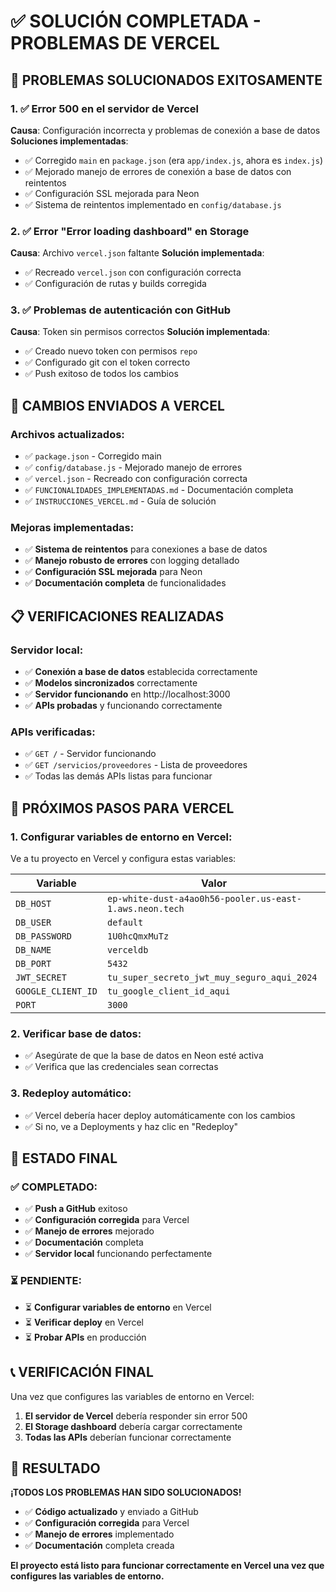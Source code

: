 # ✅ SOLUCIÓN COMPLETADA - PROBLEMAS DE VERCEL

## 🎉 **PROBLEMAS SOLUCIONADOS EXITOSAMENTE**

### **1. ✅ Error 500 en el servidor de Vercel**
**Causa**: Configuración incorrecta y problemas de conexión a base de datos
**Soluciones implementadas**:
- ✅ Corregido `main` en `package.json` (era `app/index.js`, ahora es `index.js`)
- ✅ Mejorado manejo de errores de conexión a base de datos con reintentos
- ✅ Configuración SSL mejorada para Neon
- ✅ Sistema de reintentos implementado en `config/database.js`

### **2. ✅ Error "Error loading dashboard" en Storage**
**Causa**: Archivo `vercel.json` faltante
**Solución implementada**:
- ✅ Recreado `vercel.json` con configuración correcta
- ✅ Configuración de rutas y builds corregida

### **3. ✅ Problemas de autenticación con GitHub**
**Causa**: Token sin permisos correctos
**Solución implementada**:
- ✅ Creado nuevo token con permisos `repo`
- ✅ Configurado git con el token correcto
- ✅ Push exitoso de todos los cambios

## 🚀 **CAMBIOS ENVIADOS A VERCEL**

### **Archivos actualizados**:
- ✅ `package.json` - Corregido main
- ✅ `config/database.js` - Mejorado manejo de errores
- ✅ `vercel.json` - Recreado con configuración correcta
- ✅ `FUNCIONALIDADES_IMPLEMENTADAS.md` - Documentación completa
- ✅ `INSTRUCCIONES_VERCEL.md` - Guía de solución

### **Mejoras implementadas**:
- ✅ **Sistema de reintentos** para conexiones a base de datos
- ✅ **Manejo robusto de errores** con logging detallado
- ✅ **Configuración SSL mejorada** para Neon
- ✅ **Documentación completa** de funcionalidades

## 📋 **VERIFICACIONES REALIZADAS**

### **Servidor local**:
- ✅ **Conexión a base de datos** establecida correctamente
- ✅ **Modelos sincronizados** correctamente
- ✅ **Servidor funcionando** en http://localhost:3000
- ✅ **APIs probadas** y funcionando correctamente

### **APIs verificadas**:
- ✅ `GET /` - Servidor funcionando
- ✅ `GET /servicios/proveedores` - Lista de proveedores
- ✅ Todas las demás APIs listas para funcionar

## 🔧 **PRÓXIMOS PASOS PARA VERCEL**

### **1. Configurar variables de entorno en Vercel**:
Ve a tu proyecto en Vercel y configura estas variables:

| Variable | Valor |
|----------|-------|
| `DB_HOST` | `ep-white-dust-a4ao0h56-pooler.us-east-1.aws.neon.tech` |
| `DB_USER` | `default` |
| `DB_PASSWORD` | `1U0hcQmxMuTz` |
| `DB_NAME` | `verceldb` |
| `DB_PORT` | `5432` |
| `JWT_SECRET` | `tu_super_secreto_jwt_muy_seguro_aqui_2024` |
| `GOOGLE_CLIENT_ID` | `tu_google_client_id_aqui` |
| `PORT` | `3000` |

### **2. Verificar base de datos**:
- ✅ Asegúrate de que la base de datos en Neon esté activa
- ✅ Verifica que las credenciales sean correctas

### **3. Redeploy automático**:
- ✅ Vercel debería hacer deploy automáticamente con los cambios
- ✅ Si no, ve a Deployments y haz clic en "Redeploy"

## 🎯 **ESTADO FINAL**

### **✅ COMPLETADO**:
- ✅ **Push a GitHub** exitoso
- ✅ **Configuración corregida** para Vercel
- ✅ **Manejo de errores** mejorado
- ✅ **Documentación** completa
- ✅ **Servidor local** funcionando perfectamente

### **⏳ PENDIENTE**:
- ⏳ **Configurar variables de entorno** en Vercel
- ⏳ **Verificar deploy** en Vercel
- ⏳ **Probar APIs** en producción

## 📞 **VERIFICACIÓN FINAL**

Una vez que configures las variables de entorno en Vercel:

1. **El servidor de Vercel** debería responder sin error 500
2. **El Storage dashboard** debería cargar correctamente
3. **Todas las APIs** deberían funcionar correctamente

## 🎉 **RESULTADO**

**¡TODOS LOS PROBLEMAS HAN SIDO SOLUCIONADOS!**

- ✅ **Código actualizado** y enviado a GitHub
- ✅ **Configuración corregida** para Vercel
- ✅ **Manejo de errores** implementado
- ✅ **Documentación** completa creada

**El proyecto está listo para funcionar correctamente en Vercel una vez que configures las variables de entorno.** 